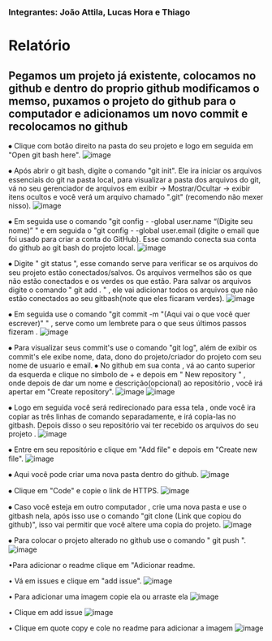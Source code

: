 <h3>Integrantes: João Attila, Lucas Hora e Thiago</h3>

<h1>Relatório</h1>

<H2>Pegamos um projeto já existente, colocamos no github e dentro do proprio github modificamos o memso, puxamos o projeto do github para o computador e adicionamos um novo commit e recolocamos no github</H2>

⦁	Clique com botão direito na pasta do seu projeto e logo em seguida em "Open git bash here".
 ![image](https://github.com/LucasHor4/Aula-de-PAM/assets/150953092/eeb51b86-9e7b-42de-ba6a-a80abfbc8d97)
 
⦁	Após abrir o git bash, digite o comando "git init". Ele ira iniciar os arquivos essenciais do git na pasta local, para visualizar a pasta dos arquivos do git, vá no seu gerenciador de arquivos em exibir -> Mostrar/Ocultar -> exibir itens ocultos e você verá um arquivo chamado ".git" (recomendo não mexer nisso).
![image](https://private-user-images.githubusercontent.com/150953092/314195913-2fece3e4-d276-4158-8286-ccb870dc0396.png?jwt=eyJhbGciOiJIUzI1NiIsInR5cCI6IkpXVCJ9.eyJpc3MiOiJnaXRodWIuY29tIiwiYXVkIjoicmF3LmdpdGh1YnVzZXJjb250ZW50LmNvbSIsImtleSI6ImtleTUiLCJleHAiOjE3MTA5MzU3MTQsIm5iZiI6MTcxMDkzNTQxNCwicGF0aCI6Ii8xNTA5NTMwOTIvMzE0MTk1OTEzLTJmZWNlM2U0LWQyNzYtNDE1OC04Mjg2LWNjYjg3MGRjMDM5Ni5wbmc_WC1BbXotQWxnb3JpdGhtPUFXUzQtSE1BQy1TSEEyNTYmWC1BbXotQ3JlZGVudGlhbD1BS0lBVkNPRFlMU0E1M1BRSzRaQSUyRjIwMjQwMzIwJTJGdXMtZWFzdC0xJTJGczMlMkZhd3M0X3JlcXVlc3QmWC1BbXotRGF0ZT0yMDI0MDMyMFQxMTUwMTRaJlgtQW16LUV4cGlyZXM9MzAwJlgtQW16LVNpZ25hdHVyZT05MzZiNDc4YjA2M2Q0OGI3OTRhMWY4M2M2YjMwOGRiMzA1ZmQ2MTRkNGQ5MzA2YmQyNmFmNmM0MWU3ZTJlMWY0JlgtQW16LVNpZ25lZEhlYWRlcnM9aG9zdCZhY3Rvcl9pZD0wJmtleV9pZD0wJnJlcG9faWQ9MCJ9.QY1taLy5jMkMTAwanHYVaUN-6IC0VA4I7ZL4EcdCPuQ)
 
⦁	Em seguida use o comando "git config - -global user.name “(Digite seu nome)”  " e em seguida o "git config - -global user.email (digite o email que foi usado para criar a conta do GitHub). Esse comando conecta sua conta do github ao git bash do projeto local.
 ![image](https://github.com/LucasHor4/Aula-de-PAM/assets/150953092/fba1d23e-3936-4711-90a8-18ba2d0324c8)

⦁	Digite " git status ", esse comando serve para verificar se os arquivos do seu projeto estão conectados/salvos. Os arquivos vermelhos são os que não estão conectados e os verdes os que estão. Para salvar os arquivos digite o comando " git add . " , ele vai adicionar todos os arquivos que não estão conectados ao seu gitbash(note que eles ficaram verdes).
 ![image](https://github.com/LucasHor4/Aula-de-PAM/assets/150953092/e5271769-6240-4617-8fa1-0156ba065585)
 
⦁	Em seguida use o comando "git commit -m "(Aqui vai o que você quer escrever)" " ,  serve como um lembrete para o que seus últimos passos fizeram .
 ![image](https://github.com/LucasHor4/Aula-de-PAM/assets/150953092/505a375d-eec8-4eb3-816d-d82e5a93abb3)
 
⦁	Para visualizar seus commit's use o comando "git log", além de exibir os commit's ele exibe nome, data, dono do projeto/criador do projeto com seu nome de usuario e email.
⦁	No github em sua conta , vá ao canto superior da esquerda e clique no simbolo de + e depois em " New repository " , onde depois de dar um nome e descrição(opcional) ao repositório , você irá apertar em "Create repository".
![image](https://github.com/LucasHor4/Aula-de-PAM/assets/150953092/98c74f7e-f770-4a37-a0d4-c614db4c1a36)
![image](https://github.com/LucasHor4/Aula-de-PAM/assets/150953092/67b8dc06-84ed-4a92-942c-c56cc6018f06)

⦁	Logo em seguida você será redirecionado para essa tela , onde você ira copiar as três linhas de comando separadamente, e irá copia-las no gitbash. Depois disso o seu repositório vai ter recebido os arquivos do seu projeto .
![image](https://github.com/LucasHor4/Aula-de-PAM/assets/150953092/d93a3ee4-d15b-4b34-a15d-f4645aad76c3)
	 
⦁	Entre em seu repositório e clique em "Add file" e depois em "Create new file".
![image](https://github.com/LucasHor4/Aula-de-PAM/assets/150953092/b8ce07d3-61bc-456e-87eb-ab34e0da65a8)
  
⦁	Aqui você pode criar uma nova pasta dentro do github.
![image](https://github.com/LucasHor4/Aula-de-PAM/assets/150953092/b87a3486-4e77-4c2d-84be-9d66b288d3de)
 
⦁	Clique em "Code" e copie o link de HTTPS.
![image](https://github.com/LucasHor4/Aula-de-PAM/assets/150953092/bd7dfed7-0a74-4d7c-bb92-3e5b386c3f72) 

⦁	Caso você esteja em outro computador , crie uma nova pasta e use o gitbash nela, após isso use o comando "git clone (Link que copiou do github)", isso vai permitir que você altere uma copia do projeto.
![image](https://github.com/LucasHor4/Aula-de-PAM/assets/150953092/d999e413-37c5-49ac-9909-4008c298e945)
	 
⦁	Para colocar o projeto alterado no github use o comando " git push ".
![image](https://github.com/LucasHor4/Aula-de-PAM/assets/150953092/b9b3577f-b09d-4833-9fab-5a1cb1ef15e9)


•Para adicionar o readme clique em "Adicionar readme.

•	Vá em issues e clique em "add issue".
![image](https://private-user-images.githubusercontent.com/150953092/314498654-09425fdf-5ce3-414d-a15f-d295ba292c8c.png?jwt=eyJhbGciOiJIUzI1NiIsInR5cCI6IkpXVCJ9.eyJpc3MiOiJnaXRodWIuY29tIiwiYXVkIjoicmF3LmdpdGh1YnVzZXJjb250ZW50LmNvbSIsImtleSI6ImtleTUiLCJleHAiOjE3MTA5MzgwNzksIm5iZiI6MTcxMDkzNzc3OSwicGF0aCI6Ii8xNTA5NTMwOTIvMzE0NDk4NjU0LTA5NDI1ZmRmLTVjZTMtNDE0ZC1hMTVmLWQyOTViYTI5MmM4Yy5wbmc_WC1BbXotQWxnb3JpdGhtPUFXUzQtSE1BQy1TSEEyNTYmWC1BbXotQ3JlZGVudGlhbD1BS0lBVkNPRFlMU0E1M1BRSzRaQSUyRjIwMjQwMzIwJTJGdXMtZWFzdC0xJTJGczMlMkZhd3M0X3JlcXVlc3QmWC1BbXotRGF0ZT0yMDI0MDMyMFQxMjI5MzlaJlgtQW16LUV4cGlyZXM9MzAwJlgtQW16LVNpZ25hdHVyZT1kNmI4ZDkzMjYyNDBhY2ZmY2Q5MzQxYWQyMWUxNmNmNGI0YWEzNGVjY2E5NmFiM2JhMjBiMDY4Y2YwMGU2ZTZkJlgtQW16LVNpZ25lZEhlYWRlcnM9aG9zdCZhY3Rvcl9pZD0wJmtleV9pZD0wJnJlcG9faWQ9MCJ9.et1eR18hRsjD6KpVacOOx9o5-_fEDWkAfxTDYZmIIXs)

•	Para adicionar uma imagem copie ela ou arraste ela 
![image](https://private-user-images.githubusercontent.com/150953092/314508639-818cb48e-7c7f-4519-8ea2-ebfab2a8fd40.png?jwt=eyJhbGciOiJIUzI1NiIsInR5cCI6IkpXVCJ9.eyJpc3MiOiJnaXRodWIuY29tIiwiYXVkIjoicmF3LmdpdGh1YnVzZXJjb250ZW50LmNvbSIsImtleSI6ImtleTUiLCJleHAiOjE3MTA5NDAxNjEsIm5iZiI6MTcxMDkzOTg2MSwicGF0aCI6Ii8xNTA5NTMwOTIvMzE0NTA4NjM5LTgxOGNiNDhlLTdjN2YtNDUxOS04ZWEyLWViZmFiMmE4ZmQ0MC5wbmc_WC1BbXotQWxnb3JpdGhtPUFXUzQtSE1BQy1TSEEyNTYmWC1BbXotQ3JlZGVudGlhbD1BS0lBVkNPRFlMU0E1M1BRSzRaQSUyRjIwMjQwMzIwJTJGdXMtZWFzdC0xJTJGczMlMkZhd3M0X3JlcXVlc3QmWC1BbXotRGF0ZT0yMDI0MDMyMFQxMzA0MjFaJlgtQW16LUV4cGlyZXM9MzAwJlgtQW16LVNpZ25hdHVyZT1kOTMxNTFmOWFlMzIzNTkzNTE5YmQ3NWY1NTM0NTg0YWY0ZDk3Y2RmNzYxY2QyZmRkODQwYmY5MTdhZDI5MGU0JlgtQW16LVNpZ25lZEhlYWRlcnM9aG9zdCZhY3Rvcl9pZD0wJmtleV9pZD0wJnJlcG9faWQ9MCJ9.jNRTXXzinOfwcistDsgdcaEuCCmZyOHw9w7qHwIugNQ)

•	Clique em add issue
![image](https://private-user-images.githubusercontent.com/150953092/314506722-24d819bd-4b03-49db-a02b-6dfa77e3d67c.png?jwt=eyJhbGciOiJIUzI1NiIsInR5cCI6IkpXVCJ9.eyJpc3MiOiJnaXRodWIuY29tIiwiYXVkIjoicmF3LmdpdGh1YnVzZXJjb250ZW50LmNvbSIsImtleSI6ImtleTUiLCJleHAiOjE3MTA5Mzk3NjYsIm5iZiI6MTcxMDkzOTQ2NiwicGF0aCI6Ii8xNTA5NTMwOTIvMzE0NTA2NzIyLTI0ZDgxOWJkLTRiMDMtNDlkYi1hMDJiLTZkZmE3N2UzZDY3Yy5wbmc_WC1BbXotQWxnb3JpdGhtPUFXUzQtSE1BQy1TSEEyNTYmWC1BbXotQ3JlZGVudGlhbD1BS0lBVkNPRFlMU0E1M1BRSzRaQSUyRjIwMjQwMzIwJTJGdXMtZWFzdC0xJTJGczMlMkZhd3M0X3JlcXVlc3QmWC1BbXotRGF0ZT0yMDI0MDMyMFQxMjU3NDZaJlgtQW16LUV4cGlyZXM9MzAwJlgtQW16LVNpZ25hdHVyZT1lYzQwNzA1NzFiYmQ2N2IyNDFiM2UyMjg5ZjZjNjAwMGY4MDMwNTgwYWRlZTE3NDQ4ZmQyYTQzNmQxZDY5ZTliJlgtQW16LVNpZ25lZEhlYWRlcnM9aG9zdCZhY3Rvcl9pZD0wJmtleV9pZD0wJnJlcG9faWQ9MCJ9.1FMVihOQ0ajHDkRSshE99UXVKO3gRx-6VzgRKiklGi4)

•	Clique em quote copy e cole no readme para adicionar a imagem
![image](https://private-user-images.githubusercontent.com/150953092/314509296-35f7fb09-25d5-4e16-988d-55983e3dba3e.png?jwt=eyJhbGciOiJIUzI1NiIsInR5cCI6IkpXVCJ9.eyJpc3MiOiJnaXRodWIuY29tIiwiYXVkIjoicmF3LmdpdGh1YnVzZXJjb250ZW50LmNvbSIsImtleSI6ImtleTUiLCJleHAiOjE3MTA5NDAyNTQsIm5iZiI6MTcxMDkzOTk1NCwicGF0aCI6Ii8xNTA5NTMwOTIvMzE0NTA5Mjk2LTM1ZjdmYjA5LTI1ZDUtNGUxNi05ODhkLTU1OTgzZTNkYmEzZS5wbmc_WC1BbXotQWxnb3JpdGhtPUFXUzQtSE1BQy1TSEEyNTYmWC1BbXotQ3JlZGVudGlhbD1BS0lBVkNPRFlMU0E1M1BRSzRaQSUyRjIwMjQwMzIwJTJGdXMtZWFzdC0xJTJGczMlMkZhd3M0X3JlcXVlc3QmWC1BbXotRGF0ZT0yMDI0MDMyMFQxMzA1NTRaJlgtQW16LUV4cGlyZXM9MzAwJlgtQW16LVNpZ25hdHVyZT1jMDllZTI1MGFkMDFjYWM5ODQ2N2Q3ODBiMjU4ZGIzMzIyNmU2ODA3MTU3MTA1NTIxZGI4YmQ5MzAwYmU0ZTkxJlgtQW16LVNpZ25lZEhlYWRlcnM9aG9zdCZhY3Rvcl9pZD0wJmtleV9pZD0wJnJlcG9faWQ9MCJ9.pKMcWgiMpXQ4lUcGQB2Xdh8XvbslDINTlsPy5LUVDq0)
